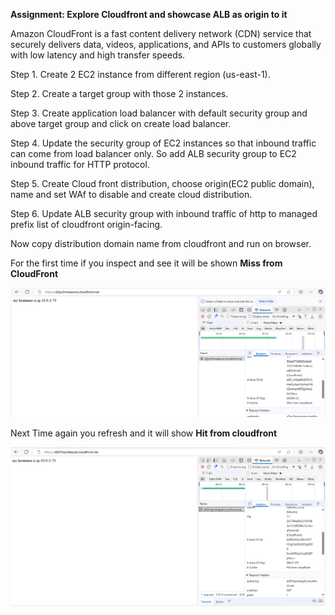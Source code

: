 **Assignment: Explore Cloudfront and showcase ALB as origin to it**

Amazon CloudFront is a fast content delivery network (CDN) service that securely delivers data, videos, applications, and APIs to customers globally with low latency and high transfer speeds.


Step 1. Create 2 EC2 instance from different region (us-east-1).

Step 2. Create a target group with those 2 instances.

Step 3. Create application load balancer with default security group and above target group and click on create load balancer.

Step 4. Update the security group of EC2 instances so that inbound traffic can come from load balancer only. So add ALB security group to EC2 inbound traffic for HTTP protocol.

Step 5. Create Cloud front distribution, choose origin(EC2 public domain), name and set WAf to disable and create cloud distribution.

Step 6. Update ALB security group with inbound traffic of http to managed prefix list of cloudfront origin-facing.

Now copy distribution domain name from cloudfront and run on browser.

For the first time if you inspect and see it will be shown **Miss from CloudFront**

![alt text](../Week-4.images/day-3(cloud-miss).png)

Next Time again you refresh and it will show **Hit from cloudfront**

![alt text](../Week-4.images/Screenshot%202025-04-04%20145320.png)